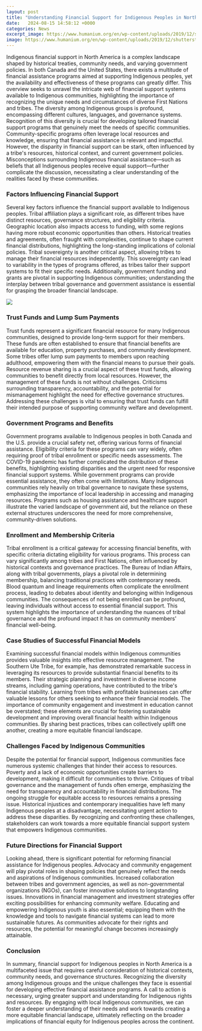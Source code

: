 ```yaml
---
layout: post
title: "Understanding Financial Support for Indigenous Peoples in North America"
date:   2024-08-15 14:58:12 +0000
categories: News
excerpt_image: https://www.humanium.org/en/wp-content/uploads/2019/12/shutterstock_316135883-scaled.jpg
image: https://www.humanium.org/en/wp-content/uploads/2019/12/shutterstock_316135883-scaled.jpg
---
```


Indigenous financial support in North America is a complex landscape shaped by historical treaties, community needs, and varying government policies. In both Canada and the United States, there exists a multitude of financial assistance programs aimed at supporting Indigenous peoples, yet the availability and effectiveness of these programs can greatly differ. This overview seeks to unravel the intricate web of financial support systems available to Indigenous communities, highlighting the importance of recognizing the unique needs and circumstances of diverse First Nations and tribes.
The diversity among Indigenous groups is profound, encompassing different cultures, languages, and governance systems. Recognition of this diversity is crucial for developing tailored financial support programs that genuinely meet the needs of specific communities. Community-specific programs often leverage local resources and knowledge, ensuring that financial assistance is relevant and impactful. However, the disparity in financial support can be stark, often influenced by a tribe's resources, historical context, and current government policies. Misconceptions surrounding Indigenous financial assistance—such as beliefs that all Indigenous peoples receive equal support—further complicate the discussion, necessitating a clear understanding of the realities faced by these communities.
### Factors Influencing Financial Support
Several key factors influence the financial support available to Indigenous peoples. Tribal affiliation plays a significant role, as different tribes have distinct resources, governance structures, and eligibility criteria. Geographic location also impacts access to funding, with some regions having more robust economic opportunities than others. Historical treaties and agreements, often fraught with complexities, continue to shape current financial distributions, highlighting the long-standing implications of colonial policies.
Tribal sovereignty is another critical aspect, allowing tribes to manage their financial resources independently. This sovereignty can lead to variability in the types of programs offered, as tribes tailor their support systems to fit their specific needs. Additionally, government funding and grants are pivotal in supporting Indigenous communities; understanding the interplay between tribal governance and government assistance is essential for grasping the broader financial landscape.

![](https://www.humanium.org/en/wp-content/uploads/2019/12/shutterstock_316135883-scaled.jpg)
### Trust Funds and Lump Sum Payments
Trust funds represent a significant financial resource for many Indigenous communities, designed to provide long-term support for their members. These funds are often established to ensure that financial benefits are available for education, property purchases, and community development. Some tribes offer lump sum payments to members upon reaching adulthood, empowering them with the financial means to pursue their goals.
Resource revenue sharing is a crucial aspect of these trust funds, allowing communities to benefit directly from local resources. However, the management of these funds is not without challenges. Criticisms surrounding transparency, accountability, and the potential for mismanagement highlight the need for effective governance structures. Addressing these challenges is vital to ensuring that trust funds can fulfill their intended purpose of supporting community welfare and development.
### Government Programs and Benefits
Government programs available to Indigenous peoples in both Canada and the U.S. provide a crucial safety net, offering various forms of financial assistance. Eligibility criteria for these programs can vary widely, often requiring proof of tribal enrollment or specific needs assessments. The COVID-19 pandemic has further complicated the distribution of these benefits, highlighting existing disparities and the urgent need for responsive financial support systems.
While government programs can provide essential assistance, they often come with limitations. Many Indigenous communities rely heavily on tribal governance to navigate these systems, emphasizing the importance of local leadership in accessing and managing resources. Programs such as housing assistance and healthcare support illustrate the varied landscape of government aid, but the reliance on these external structures underscores the need for more comprehensive, community-driven solutions.
### Enrollment and Membership Criteria
Tribal enrollment is a critical gateway for accessing financial benefits, with specific criteria dictating eligibility for various programs. This process can vary significantly among tribes and First Nations, often influenced by historical contexts and governance practices. The Bureau of Indian Affairs, along with tribal governments, plays a pivotal role in determining membership, balancing traditional practices with contemporary needs.
Blood quantum and lineage requirements often complicate the enrollment process, leading to debates about identity and belonging within Indigenous communities. The consequences of not being enrolled can be profound, leaving individuals without access to essential financial support. This system highlights the importance of understanding the nuances of tribal governance and the profound impact it has on community members' financial well-being.
### Case Studies of Successful Financial Models
Examining successful financial models within Indigenous communities provides valuable insights into effective resource management. The Southern Ute Tribe, for example, has demonstrated remarkable success in leveraging its resources to provide substantial financial benefits to its members. Their strategic planning and investment in diverse income streams, including gaming operations, have contributed to the tribe's financial stability.
Learning from tribes with profitable businesses can offer valuable lessons for others seeking to enhance their financial models. The importance of community engagement and investment in education cannot be overstated; these elements are crucial for fostering sustainable development and improving overall financial health within Indigenous communities. By sharing best practices, tribes can collectively uplift one another, creating a more equitable financial landscape.
### Challenges Faced by Indigenous Communities
Despite the potential for financial support, Indigenous communities face numerous systemic challenges that hinder their access to resources. Poverty and a lack of economic opportunities create barriers to development, making it difficult for communities to thrive. Critiques of tribal governance and the management of funds often emerge, emphasizing the need for transparency and accountability in financial distributions.
The ongoing struggle for equitable access to resources remains a pressing issue. Historical injustices and contemporary inequalities have left many Indigenous peoples at a disadvantage, necessitating urgent action to address these disparities. By recognizing and confronting these challenges, stakeholders can work towards a more equitable financial support system that empowers Indigenous communities.
### Future Directions for Financial Support
Looking ahead, there is significant potential for reforming financial assistance for Indigenous peoples. Advocacy and community engagement will play pivotal roles in shaping policies that genuinely reflect the needs and aspirations of Indigenous communities. Increased collaboration between tribes and government agencies, as well as non-governmental organizations (NGOs), can foster innovative solutions to longstanding issues.
Innovations in financial management and investment strategies offer exciting possibilities for enhancing community welfare. Educating and empowering Indigenous youth is also essential; equipping them with the knowledge and tools to navigate financial systems can lead to more sustainable futures. As communities advocate for their rights and resources, the potential for meaningful change becomes increasingly attainable.
### Conclusion
In summary, financial support for Indigenous peoples in North America is a multifaceted issue that requires careful consideration of historical contexts, community needs, and governance structures. Recognizing the diversity among Indigenous groups and the unique challenges they face is essential for developing effective financial assistance programs. A call to action is necessary, urging greater support and understanding for Indigenous rights and resources. By engaging with local Indigenous communities, we can foster a deeper understanding of their needs and work towards creating a more equitable financial landscape, ultimately reflecting on the broader implications of financial equity for Indigenous peoples across the continent.